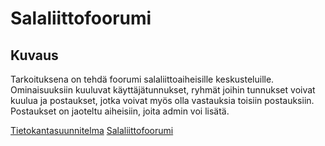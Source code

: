 # Salaliittofoorumi
## Kuvaus
Tarkoituksena on tehdä foorumi salaliittoaiheisille keskusteluille. Ominaisuuksiin kuuluvat käyttäjätunnukset, ryhmät joihin tunnukset voivat kuulua ja postaukset, jotka voivat myös olla vastauksia toisiin postauksiin. Postaukset on jaoteltu aiheisiin, joita admin voi lisätä. 

[Tietokantasuunnitelma](https://github.com/lporkka/Salaliittofoorumi/blob/master/documentation/Kaaviov3.png)
[Salaliittofoorumi](https://salaliittofoorumi.herokuapp.com/) 

